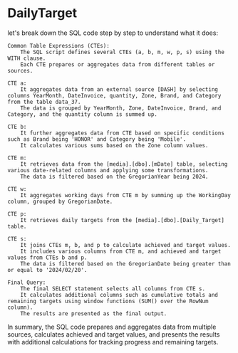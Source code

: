 # DailyTarget
let's break down the SQL code step by step to understand what it does:

    Common Table Expressions (CTEs):
        The SQL script defines several CTEs (a, b, m, w, p, s) using the WITH clause.
        Each CTE prepares or aggregates data from different tables or sources.

    CTE a:
        It aggregates data from an external source [DASH] by selecting columns YearMonth, DateInvoice, quantity, Zone, Brand, and Category from the table data_37.
        The data is grouped by YearMonth, Zone, DateInvoice, Brand, and Category, and the quantity column is summed up.

    CTE b:
        It further aggregates data from CTE based on specific conditions such as Brand being 'HONOR' and Category being 'Mobile'.
        It calculates various sums based on the Zone column values.

    CTE m:
        It retrieves data from the [media].[dbo].[mDate] table, selecting various date-related columns and applying some transformations.
        The data is filtered based on the GregorianYear being 2024.

    CTE w:
        It aggregates working days from CTE m by summing up the WorkingDay column, grouped by GregorianDate.

    CTE p:
        It retrieves daily targets from the [media].[dbo].[Daily_Target] table.

    CTE s:
        It joins CTEs m, b, and p to calculate achieved and target values.
        It includes various columns from CTE m, and achieved and target values from CTEs b and p.
        The data is filtered based on the GregorianDate being greater than or equal to '2024/02/20'.

    Final Query:
        The final SELECT statement selects all columns from CTE s.
        It calculates additional columns such as cumulative totals and remaining targets using window functions (SUM() over the RowNum column).
        The results are presented as the final output.

In summary, the SQL code prepares and aggregates data from multiple sources, calculates achieved and target values, and presents the results with additional calculations for tracking progress and remaining targets.


